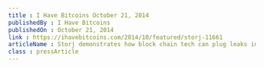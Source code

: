 ```yaml
---
title : I Have Bitcoins October 21, 2014
publishedBy : I Have Bitcoins
publishedOn : October 21, 2014
link : https://ihavebitcoins.com/2014/10/featured/storj-11661
articleName : Storj demonstrates how block chain tech can plug leaks in private cloud storage services
class : pressArticle
---
```

